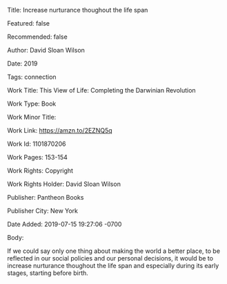 Title: Increase nurturance thoughout the life span

Featured: false

Recommended: false

Author: David Sloan Wilson

Date: 2019

Tags: connection

Work Title: This View of Life: Completing the Darwinian Revolution

Work Type: Book

Work Minor Title:  

Work Link: https://amzn.to/2EZNQ5q

Work Id:  1101870206

Work Pages:  153-154

Work Rights:  Copyright

Work Rights Holder:  David Sloan Wilson

Publisher:  Pantheon Books

Publisher City:  New York

Date Added: 2019-07-15 19:27:06 -0700

Body:

If we could say only one thing about making the world a better place, to be reflected in our social policies and our personal decisions, it would be to increase nurturance thoughout the life span and especially during its early stages, starting before birth. 


